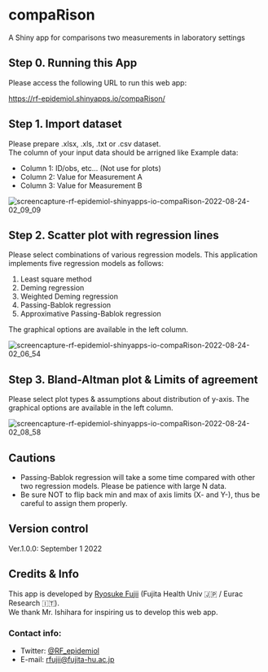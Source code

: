 # compaRison

A Shiny app for comparisons two measurements in laboratory settings

## Step 0. Running this App
Please access the following URL to run this web app:

https://rf-epidemiol.shinyapps.io/compaRison/

## Step 1. Import dataset
Please prepare .xlsx, .xls, .txt or .csv dataset.</br>
The column of your input data should be arrigned like Example data:
- Column 1: ID/obs, etc... (Not use for plots)
- Column 2: Value for Measurement A
- Column 3: Value for Measurement B

![screencapture-rf-epidemiol-shinyapps-io-compaRison-2022-08-24-02_09_09](https://user-images.githubusercontent.com/19466700/186287313-b51c11e7-a1cd-4244-8635-e75d2e46c5bc.png)

## Step 2. Scatter plot with regression lines
Please select combinations of various regression models.
This application implements five regression models as follows:

1. Least square method
2. Deming regression
3. Weighted Deming regression
4. Passing-Bablok regression
5. Approximative Passing-Bablok regression

The graphical options are available in the left column.

![screencapture-rf-epidemiol-shinyapps-io-compaRison-2022-08-24-02_06_54](https://user-images.githubusercontent.com/19466700/186287295-63952f35-4c7d-481e-b44b-20ff06748e86.png)

## Step 3. Bland-Altman plot & Limits of agreement
Please select plot types & assumptions about distribution of y-axis.
The graphical options are available in the left column.

![screencapture-rf-epidemiol-shinyapps-io-compaRison-2022-08-24-02_08_58](https://user-images.githubusercontent.com/19466700/186287325-44f0db8a-afa1-48f7-af61-503d716c8483.png)

## Cautions
- Passing-Bablok regression will take a some time compared with other two regression models. Please be patience with large N data.
- Be sure NOT to flip back min and max of axis limits (X- and Y-), thus be careful to assign them properly.

## Version control
Ver.1.0.0: September 1 2022

## Credits & Info
This app is developed by <a href="https://scholar.google.com/citations?user=IFFZUGcAAAAJ&hl=en">Ryosuke Fujii</a> (Fujita Health Univ 🇯🇵 / Eurac Research 🇮🇹). <br>
We thank Mr. Ishihara for inspiring us to develop this web app.

### Contact info:
- Twitter: <a href="https://twitter.com/RF_epidemiol">@RF_epidemiol</a><br>
- E-mail: <a href="mailto:rfujii@fujita-hu.ac.jp;">rfujii@fujita-hu.ac.jp</a><br>

